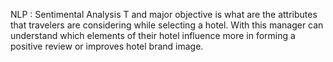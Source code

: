 NLP : Sentimental Analysis
T and major objective is what are the attributes that travelers are considering while selecting a hotel. With this manager can understand which elements of their hotel influence more in forming a positive review or improves hotel brand image.
